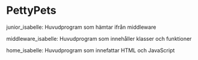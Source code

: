 # PettyPets

junior_isabelle: Huvudprogram som hämtar ifrån middleware

middleware_isabelle: Huvudprogram som innehåller klasser och funktioner

home_isabelle: Huvudprogram som innefattar HTML och JavaScript
